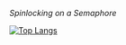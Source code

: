 *Spinlocking on a Semaphore*

<!---
charlieharutaka/charlieharutaka is a ✨ special ✨ repository because its `README.md` (this file) appears on your GitHub profile.
You can click the Preview link to take a look at your changes.
--->

[![Top Langs](https://github-readme-stats.vercel.app/api/top-langs/?username=charlieharutaka&hide=jupyter%20notebook)](https://github.com/anuraghazra/github-readme-stats)
